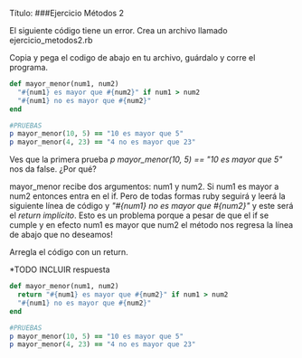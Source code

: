 Título:
###Ejercicio Métodos 2

El siguiente código tiene un error. Crea un archivo llamado
ejercicio_metodos2.rb

Copia y pega el codigo de abajo en tu archivo, guárdalo y corre el programa.


```ruby
def mayor_menor(num1, num2)
  "#{num1} es mayor que #{num2}" if num1 > num2
  "#{num1} no es mayor que #{num2}"
end

#PRUEBAS
p mayor_menor(10, 5) == "10 es mayor que 5"
p mayor_menor(4, 23) == "4 no es mayor que 23"
```

Ves que la primera prueba *p mayor_menor(10, 5) == "10 es mayor que 5"* nos da false. ¿Por qué?

mayor_menor recibe dos argumentos: num1 y num2. Si num1 es mayor a num2 entonces entra en el if. Pero de todas formas ruby seguirá y leerá la siguiente línea de código y *"#{num1} no es mayor que #{num2}"* y este será el *return implícito*. Esto es un problema porque a pesar de que el if se cumple y en efecto num1 es mayor que num2 el método nos regresa la línea de abajo que no deseamos! 

Arregla el código con un return.


*TODO INCLUIR respuesta
```ruby 
def mayor_menor(num1, num2)
  return "#{num1} es mayor que #{num2}" if num1 > num2
  "#{num1} no es mayor que #{num2}"
end

#PRUEBAS
p mayor_menor(10, 5) == "10 es mayor que 5"
p mayor_menor(4, 23) == "4 no es mayor que 23"
```
